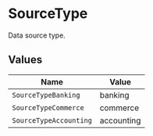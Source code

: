 # SourceType

Data source type.


## Values

| Name                   | Value                  |
| ---------------------- | ---------------------- |
| `SourceTypeBanking`    | banking                |
| `SourceTypeCommerce`   | commerce               |
| `SourceTypeAccounting` | accounting             |
